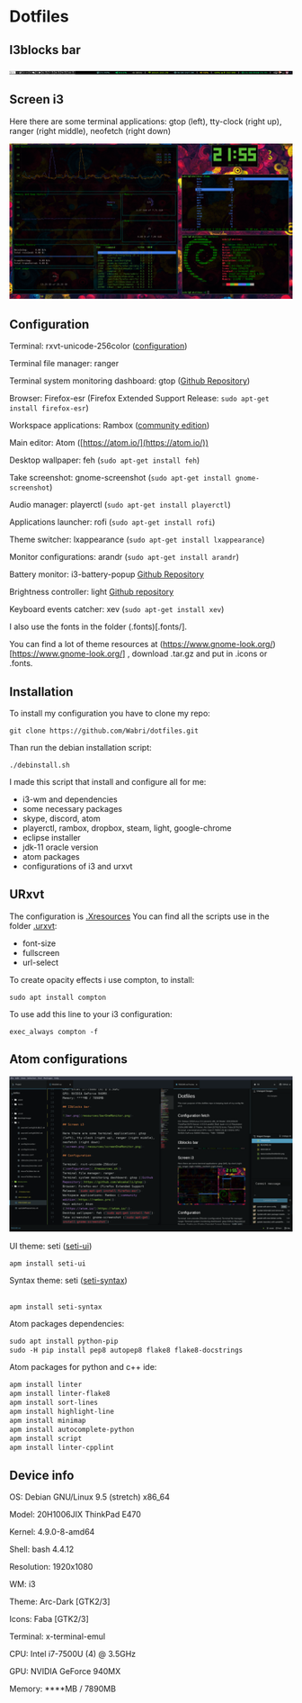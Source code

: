 # Dotfiles

## I3blocks bar

![bar.png](resources/barOneMonitor.png)

## Screen i3

Here there are some terminal applications: gtop (left), tty-clock (right up), ranger (right middle), neofetch (right down)

![screen.png](resources/screenOneMonitor.png)

## Configuration

Terminal: rxvt-unicode-256color ([configuration](.Xresources.sh))

Terminal file manager: ranger

Terminal system monitoring dashboard: gtop ([Github Repository](https://github.com/aksakalli/gtop))

Browser: Firefox-esr (Firefox Extended Support Release: `sudo apt-get install firefox-esr`)

Workspace applications: Rambox ([community edition](https://rambox.pro))

Main editor: Atom ([https://atom.io/](https://atom.io/))

Desktop wallpaper: feh (`sudo apt-get install feh`)

Take screenshot: gnome-screenshot (`sudo apt-get install gnome-screenshot`)

Audio manager: playerctl (`sudo apt-get install playerctl`)

Applications launcher: rofi (`sudo apt-get install rofi`)

Theme switcher: lxappearance (`sudo apt-get install lxappearance`)

Monitor configurations: arandr (`sudo apt-get install arandr`)

Battery monitor: i3-battery-popup [Github Repository](https://github.com/rjekker/i3-battery-popup)

Brightness controller: light [Github repository](https://github.com/haikarainen/light)

Keyboard events catcher: xev (`sudo apt-get install xev`)

I also use the fonts in the folder (.fonts)[.fonts/].

You can find a lot of theme resources at (https://www.gnome-look.org/)[https://www.gnome-look.org/] , download .tar.gz and put in .icons or .fonts.

## Installation

To install my configuration you have to clone my repo:
```
git clone https://github.com/Wabri/dotfiles.git
```
Than run the debian installation script:
```
./debinstall.sh
```
I made this script that install and configure all for me:
- i3-wm and dependencies
- some necessary packages
- skype, discord, atom
- playerctl, rambox, dropbox, steam, light, google-chrome
- eclipse installer
- jdk-11 oracle version
- atom packages
- configurations of i3 and urxvt

## URxvt

The configuration is [.Xresources](.Xresources)
You can find all the scripts use in the folder [.urxvt](.urxvt/):
- font-size
- fullscreen
- url-select

To create opacity effects i use compton, to install:
```
sudo apt install compton
```
To use add this line to your i3 configuration:
```
exec_always compton -f
```

## Atom configurations

![atomView.png](resources/atomView.png)

UI theme: seti ([seti-ui](https://atom.io/themes/seti-ui))
```
apm install seti-ui
```
Syntax theme: seti ([seti-syntax](https://atom.io/themes/seti-syntax))
```

apm install seti-syntax
```

Atom packages dependencies:
```
sudo apt install python-pip
sudo -H pip install pep8 autopep8 flake8 flake8-docstrings
```
Atom packages for python and c++ ide:
```
apm install linter
apm install linter-flake8
apm install sort-lines
apm install highlight-line
apm install minimap
apm install autocomplete-python
apm install script
apm install linter-cpplint
```

## Device info

OS: Debian GNU/Linux 9.5 (stretch) x86_64

Model: 20H1006JIX ThinkPad E470

Kernel: 4.9.0-8-amd64

Shell: bash 4.4.12

Resolution: 1920x1080

WM: i3

Theme: Arc-Dark [GTK2/3]

Icons: Faba [GTK2/3]

Terminal: x-terminal-emul

CPU: Intel i7-7500U (4) @ 3.5GHz

GPU: NVIDIA GeForce 940MX

Memory: ****MB / 7890MB
